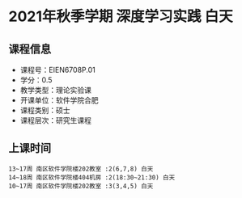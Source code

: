 # 2021年秋季学期 深度学习实践 白天






## 课程信息

- 课程号：EIEN6708P.01
- 学分：0.5
- 教学类型：理论实验课
- 开课单位：软件学院合肥
- 课程类别：硕士
- 课程层次：研究生课程

## 上课时间

```
13~17周 南区软件学院楼202教室 :2(6,7,8) 白天
14~18周 南区软件学院楼404机房 :2(18:30~21:30) 白天
10~17周 南区软件学院楼202教室 :3(3,4,5) 白天
```

